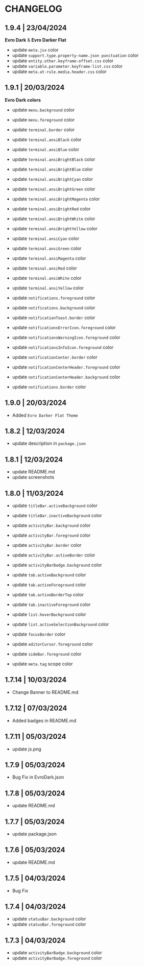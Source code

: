 # CHANGELOG

## 1.9.4 | 23/04/2024

**Evro Dark** & **Evro Darker Flat**

- update `meta.jsx` color
- update `support.type.property-name.json punctuation` color
- update `entity.other.keyframe-offset.css` color
- update `variable.parameter.keyframe-list.css` color
- update `meta.at-rule.media.header.css` color

## 1.9.1 | 20/03/2024

**Evro Dark colors**

- update `menu.background` color
- update `menu.foreground` color

- update `terminal.border` color
- update `terminal.ansiBlack` color
- update `terminal.ansiBlue` color
- update `terminal.ansiBrightBlack` color
- update `terminal.ansiBrightBlue` color
- update `terminal.ansiBrightCyan` color
- update `terminal.ansiBrightGreen` color
- update `terminal.ansiBrightMagenta` color
- update `terminal.ansiBrightRed` color
- update `terminal.ansiBrightWhite` color
- update `terminal.ansiBrightYellow` color
- update `terminal.ansiCyan` color
- update `terminal.ansiGreen` color
- update `terminal.ansiMagenta` color
- update `terminal.ansiRed` color
- update `terminal.ansiWhite` color
- update `terminal.ansiYellow` color

- update `notifications.foreground` color
- update `notifications.background` color
- update `notificationToast.border` color
- update `notificationsErrorIcon.foreground` color
- update `notificationsWarningIcon.foreground` color
- update `notificationsInfoIcon.foreground` color
- update `notificationCenter.border` color
- update `notificationCenterHeader.foreground` color
- update `notificationCenterHeader.background` color
- update `notifications.border` color

## 1.9.0 | 20/03/2024

- Added `Evro Darker Flat Theme`

## 1.8.2 | 12/03/2024

- update description in `package.json`

## 1.8.1 | 12/03/2024

- update README.md
- update screenshots

## 1.8.0 | 11/03/2024

- update `titleBar.activeBackground` color
- update `titleBar.inactiveBackground` color

- update `activityBar.background` color
- update `activityBar.foreground` color
- update `activityBar.border` color
- update `activityBar.activeBorder` color
- update `activityBarBadge.background` color

- update `tab.activeBackground` color
- update `tab.activeForeground` color
- update `tab.activeBorderTop` color
- update `tab.inactiveForeground` color

- update `list.hoverBackground` color
- update `list.activeSelectionBackground` color

- update `focusBorder` color

- update `editorCursor.foreground` color

- update `sideBar.foreground` color

- update `meta.tag` scope color

## 1.7.14 | 10/03/2024

- Change Banner to README.md

## 1.7.12 | 07/03/2024

- Added badges in README.md

## 1.7.11 | 05/03/2024

- update js.png

## 1.7.9 | 05/03/2024

- Bug Fix in EvroDark.json

## 1.7.8 | 05/03/2024

- update README.md

## 1.7.7 | 05/03/2024

- update package.json

## 1.7.6 | 05/03/2024

- update README.md

## 1.7.5 | 04/03/2024

- Bug Fix

## 1.7.4 | 04/03/2024

- update `statusBar.background` color
- update `statusBar.foreground` color

## 1.7.3 | 04/03/2024

- update `activityBarBadge.background` color
- update `activityBarBadge.foreground` color

